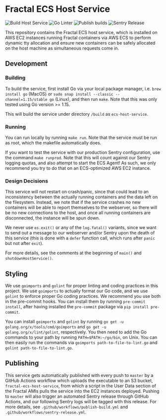 # Fractal ECS Host Service

![Build Host Service](https://github.com/fractal/ecs-host-service/workflows/Build%20Host%20Service/badge.svg) ![Go Linter](https://github.com/fractal/ecs-host-service/workflows/Go%20Linter/badge.svg) ![Publish builds](https://github.com/fractal/ecs-host-service/workflows/Publish%20builds/badge.svg) ![Sentry Release](https://github.com/fractal/ecs-host-service/workflows/Sentry%20Release/badge.svg)

This repository contains the Fractal ECS host service, which is installed on AWS EC2 instances running Fractal containers via AWS ECS to perform dynamic tty allocation and ensure new containers can be safely allocated on the host machine as simultaneous requests come in.

## Development

### Building

To build the service, first install Go via your local package manager, i.e. `brew install go` (MacOS) or `sudo snap install --classic --channel=1.15/stable go` (Linux), and then run `make`. Note that this was only tested using Go version >= 1.15.

This will build the service under directory `/build` as `ecs-host-service`.

### Running

You can run locally by running `make run`. Note that the service must be run as root, which the makefile automatically does.

If you want to test the service with our production Sentry configuration, use the command `make runprod`. Note that this will count against our Sentry logging quotas, and also attempt to start the ECS Agent! As such, we only recommend you try to do that on an ECS-optimized AWS EC2 instance.

### Design Decisions

This service will not restart on crash/panic, since that could lead to an inconsistency between the actually running containers and the data left on the filesystem. Instead, we note that if the service crashes no new containers will be able to report themselves to the webserver, so there will be no new connections to the host, and once all running containers are disconnected, the instance will be spun down.

We never use `os.exit()` or any of the `log.fatal()` variants, since we want to send out a message to our webserver and/or Sentry upon the death of this service (this is done with a `defer` function call, which runs after `panic` but not after `exit`).

For more details, see the comments at the beginning of `main()` and `shutdownHostService()`.

## Styling

We use `goimports` and `golint` for proper linting and coding practices in this project. We use `goimports` to actually format our Go code, and we use `golint` to enforce proper Go coding practices. We recommend you use both in the pre-commit hooks. You can install them by running `pre-commit install`, after having installed the `pre-commit` package via `pip install pre-commit`.

You can install `goimports` and `golint` by running `go get -u golang.org/x/tools/cmd/goimports` and `go get -u golang.org/x/lint/golint`, respectively. You then need to add the Go commands to your path by running `PATH=$PATH:~/go/bin`, on Unix. You can then easily run the commands via `goimports path-to-file-to-lint.go` and `golint path-to-file-to-lint.go`.

## Publishing

This service gets automatically published with every push to `master` by a GitHub Actions workflow which uploads the executable to an S3 bucket, `fractal-ecs-host-service`, from which a script in the User Data section of the Fractal AMIs pulls the service into the EC2 instances deployed. Pushing to `master` will also trigger an automated Sentry release through GitHub Actions, and our following Sentry logs will be tagged with this release. For more details, see `.github/workflows/publish-build.yml` and `.github/workflows/sentry-release.yml`.
